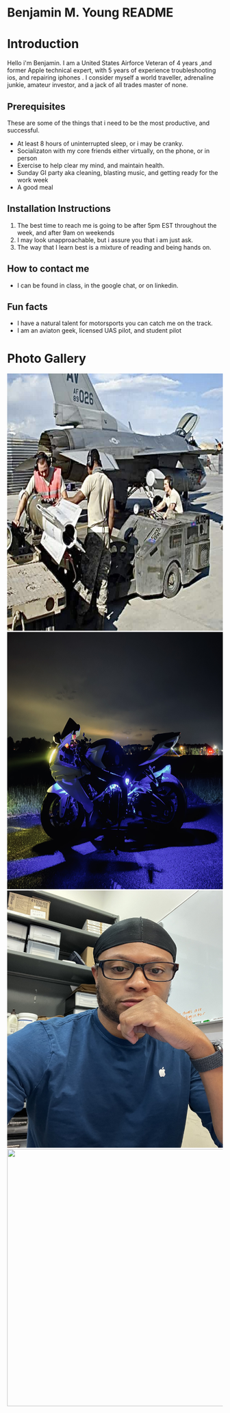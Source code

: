 # Benjamin M. Young README

# Introduction 

Hello i'm Benjamin. I am a United States Airforce Veteran of 4 years ,and former Apple technical expert, with 5 years of experience troubleshooting ios, and repairing iphones . I consider myself a world traveller, adrenaline junkie, amateur investor, and a jack of all trades master of none.

## Prerequisites 

These are some of the things that i need to be the most productive, and successful.

* At least 8 hours of uninterrupted sleep, or i may be cranky.
* Socializaton with my core friends either virtually, on the phone, or in person 
* Exercise to help clear my mind, and maintain health.
* Sunday GI party aka cleaning, blasting music, and getting ready for the work week
* A good meal

## Installation Instructions 

1. The best time to reach me is going to be after 5pm EST throughout the week, and after 9am on weekends 
1. I may look unapproachable, but i assure you that i am just ask.
1. The way that I learn best is a mixture of reading and being hands on.


## How to contact me

* I can be found in class, in the google chat, or on linkedin.

## Fun facts 

* I have a natural talent for motorsports you can catch me on the track.
* I am an aviaton geek, licensed UAS pilot, and student pilot 



# Photo Gallery 

<img src= "images/loading.jpeg"  width="600" height="600">


<img src= "images/bike.jpg"  width="600" height="600">

<img src= "images/repairtech.jpg"  width="600" height="600">

<img src= "images/results.jpg"  width="600" height="600">
